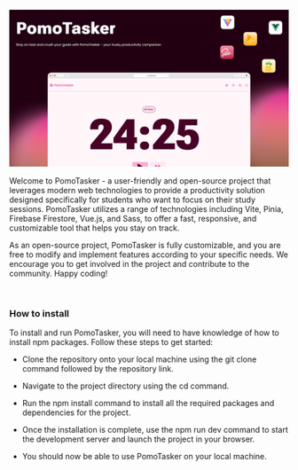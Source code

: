 ![github banner.png](github%20banner.png)

Welcome to PomoTasker - a user-friendly and open-source project that leverages modern web technologies to provide a productivity solution designed specifically for students who want to focus on their study sessions. PomoTasker utilizes a range of technologies including Vite, Pinia, Firebase Firestore, Vue.js, and Sass, to offer a fast, responsive, and customizable tool that helps you stay on track.

As an open-source project, PomoTasker is fully customizable, and you are free to modify and implement features according to your specific needs. We encourage you to get involved in the project and contribute to the community. Happy coding!

&nbsp;

### How to install
To install and run PomoTasker, you will need to have knowledge of how to install npm packages. Follow these steps to get started:

- Clone the repository onto your local machine using the git clone command followed by the repository link.

- Navigate to the project directory using the cd command.

- Run the npm install command to install all the required packages and dependencies for the project.

- Once the installation is complete, use the npm run dev command to start the development server and launch the project in your browser.

- You should now be able to use PomoTasker on your local machine.
